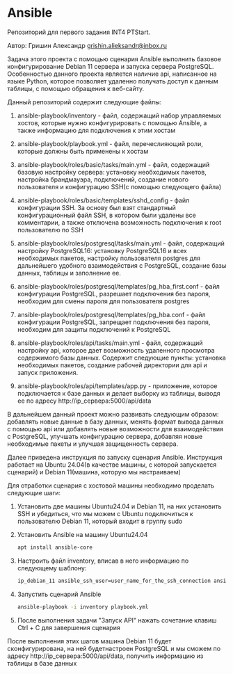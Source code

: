 # Ansible

Репозиторий для первого задания INT4 PTStart.

Автор: Гришин Александр grishin.alieksandr@inbox.ru

Задача этого проекта с помощью сценария Ansible выполнить базовое конфигурирование Debian 11 сервера и запуска сервера PostgreSQL. Особенностью данного проекта является наличие api, написанное на языке Python, которое позволяет удаленно получать доступ к данным таблицы, с помощью обращения к веб-сайту.

Данный репозиторий содержит следующие файлы:
1) ansible-playbook/inventory - файл, содержащий набор управляемых хостов, которые нужно конфигурировать с помощью Ansible, а также информацию для подключения к этим хостам
   
2) ansible-playbook/playbook.yml - файл, перечеслияющий роли, которые должны быть применены к хостам
   
3) ansible-playbook/roles/basic/tasks/main.yml - файл, содержащий базовую настройку сервера: установку необходимых пакетов, настройка брандмауэра, подключений, создание нового пользователя и конфигурацию SSH(с помощью следующего файла)
   
4) ansible-playbook/roles/basic/templates/sshd_config - файл конфигурации SSH. За основу был взят стандартный конфигурационный файл SSH, в котором были удалены все комментарии, а также отключена возможность подключения к root пользователю по SSH
   
5) ansible-playbook/roles/postgresql/tasks/main.yml - файл, содержащий настройку PostgreSQL16: установку PostgreSQL16 и всех необходимых пакетов, настройку пользователя postgres для дальнейшего удобного взаимодействия с PostgreSQL, создание базы данных, таблицы и заполнение ее.
   
6) ansible-playbook/roles/postgresql/templates/pg_hba_first.conf - файл конфигурации PostgreSQL, разрешает подключения без пароля, необходим для смены пароля для пользователя postgres
   
7) ansible-playbook/roles/postgresql/templates/pg_hba.conf - файл конфигурации PostgreSQL, запрещает подключения без пароля, необходим для защиты подключений к PostgreSQL
   
8) ansible-playbook/roles/api/tasks/main.yml - файл, содержащий настройку api, которое дает возможность удаленного просмотра содержимого базы данных. Содержит следующие пункты: установка необходимых пакетов, создание рабочей директории для api и запуск приложения.
   
9) ansible-playbook/roles/api/templates/app.py - приложение, которое подключается к базе данных и делает выборку из таблицы, выводя ее по адресу http://ip_сервера:5000/api/data

В дальнейшем данный проект можно развивать следующим образом: добавлять новые данные в базу данных, менять формат вывода данных с помощью api или добавлять новые возможности для взаимодействия с PostgreSQL, улучшать конфигурацию сервера, добавляя новые необходимые пакеты и улучшая защищенность сервера.

Далее приведена инструкция по запуску сценария Ansible. Инструкция работает на Ubuntu 24.04(в качестве машины, с которой запускается сценарий) и Debian 11(машина, которую мы настраиваем)

Для отработки сценария с хостовой машины необходимо проделать следующие шаги:

1) Установить две машины Ubuntu24.04 и Debian 11, на них установить SSH и убедиться, что мы можем с Ubuntu подключиться к пользователю Debian 11, который входит в группу sudo
   
2) Установить Ansible на машину Ubuntu24.04
     ```bash
   apt install ansible-core
     ```
     
3) Настроить файл inventory, вписав в него информацию по следующему шаблону:
     ```bash
   ip_debian_11 ansible_ssh_user=user_name_for_the_ssh_connection ansible_ssh_pass=user_password_for_connecting_via_ssh ansible_become_pass=password_for_privilege_escalation
     ```
     
4) Запустить сценарий Ansible
     ```bash
   ansible-playbook -i inventory playbook.yml
     ```
      
5) После выполнения задачи "Запуск API" нажать сочетание клавиш Ctrl + C для завершения сценария

После выполнения этих шагов машина Debian 11 будет сконфигурирована, на ней будетнастроен PostgreSQL и мы сможем по адресу http://ip_сервера:5000/api/data, получить информацию из таблицы в базе данных
